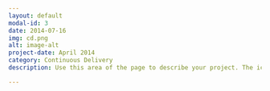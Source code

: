 ```yaml
---
layout: default
modal-id: 3
date: 2014-07-16
img: cd.png
alt: image-alt
project-date: April 2014
category: Continuous Delivery
description: Use this area of the page to describe your project. The icon above is part of a free icon set by <a href="https://sellfy.com/p/8Q9P/jV3VZ/">Flat Icons</a>. On their website, you can download their free set with 16 icons, or you can purchase the entire set with 146 icons for only $12!

---
```

